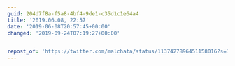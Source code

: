 ```yaml
---
guid: 204d7f8a-f5a8-4bf4-9de1-c35d1c1e64a4
title: '2019.06.08, 22:57'
date: '2019-06-08T20:57:45+00:00'
changed: '2019-09-24T07:19:27+00:00'


repost_of: 'https://twitter.com/malchata/status/1137427896451158016?s=19'
---
```


